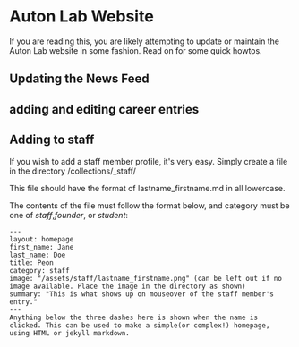 # Auton Lab Website

If you are reading this, you are likely attempting to update or maintain the Auton Lab website in some fashion.  Read on for some quick howtos.

## Updating the News Feed

## adding and editing career entries

## Adding to staff

If you wish to add a staff member profile, it's very easy. Simply create a file in the directory /collections/_staff/

This file should have the format of lastname_firstname.md in all lowercase.

The contents of the file must follow the format below, and category must be one of *staff*,*founder*, or *student*:

```
---  
layout: homepage  
first_name: Jane  
last_name: Doe  
title: Peon  
category: staff  
image: "/assets/staff/lastname_firstname.png" (can be left out if no image available. Place the image in the directory as shown)  
summary: "This is what shows up on mouseover of the staff member's entry."  
---  
Anything below the three dashes here is shown when the name is clicked. This can be used to make a simple(or complex!) homepage, using HTML or jekyll markdown.  
```
